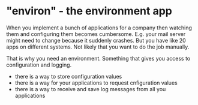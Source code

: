 # "environ" - the environment app

When you implement a bunch of applications for a company then watching them and configuring them becomes cumbersome. E.g.
your mail server might need to change because it suddenly crashes. But you have like 20 apps on different systems. 
Not likely that you want to do the job manually.

That is why you need an environment. Something that gives you access to configuration and logging.

- there is a way to store configuration values
- there is a way for your applications to request cnfiguration values
- there is a way to receive and save log messages from all you applications
